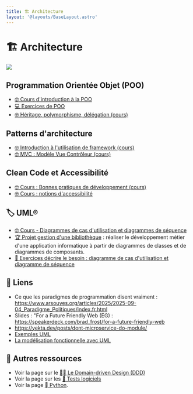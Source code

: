 ```yaml
---
title: 🏗️ Architecture
layout: '@layouts/BaseLayout.astro'
---
```


# 🏗️ Architecture

![](@assets/undraw/undraw_design-components_529l.svg)

## Programmation Orientée Objet (POO)

- [🤓 Cours d'introduction à la POO](/archi/poo)
- [💻 Exercices de POO](/archi/poo-exos)
- [🤓 Héritage, polymorphisme, délégation (cours)](/archi/heritage)

## Patterns d'architecture

- [🤓 Introduction à l'utilisation de framework (cours)](/archi/framework)
- [🤓 MVC : Modèle Vue Contrôleur (cours)](/archi/mvc)

## Clean Code et Accessibilité

- [🤓 Cours : Bonnes pratiques de développement (cours)](/archi/clean-code)
- [🤓 Cours : notions d'accessibilité](/archi/accessibilite)

## 🏷️ UML® 

- [🤓 Cours - Diagrammes de cas d'utilisation et diagrammes de séquence](/archi/use-case)
- [🏆 Projet gestion d'une bibliothèque](/archi/tp-uml) : réaliser le développement métier d'une application informatique à partir de diagrammes de classes et de diagrammes de composants.
- [📝 Exercices décrire le besoin : diagramme de cas d'utilisation et diagramme de séquence](/archi/exos-cas-utilisation-cas-sequence)

## 🔗 Liens

- Ce que les paradigmes de programmation disent vraiment : <https://www.arsouyes.org/articles/2025/2025-09-04_Paradigme_Politiques/index.fr.html>
- Slides : "For a Future Friendly Web (EG) : <https://speakerdeck.com/brad_frost/for-a-future-friendly-web>
- <https://yekta.dev/posts/dont-microservice-do-module/>
- [Exemples UML](https://www.uml-diagrams.org/index-examples.html)
- [La modélisation fonctionnelle avec UML](https://www.teotimepacreau.fr/blog/modelisation-fonctionnelle-uml/)

## 🚀 Autres ressources

- Voir la page sur le [🧑‍💼 Le Domain-driven Design (DDD)](/ddd/)
- Voir la page sur les [🧪 Tests logiciels](/tests)
- Voir la page [󰌠  Python](/python).

